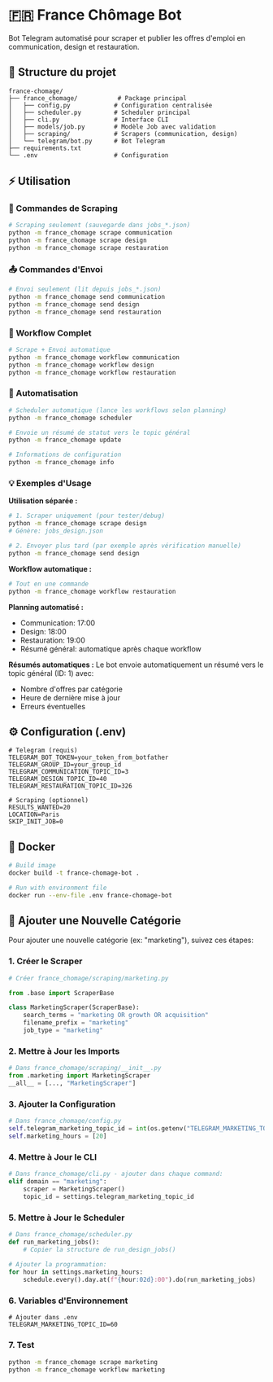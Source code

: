# 🇫🇷 France Chômage Bot

Bot Telegram automatisé pour scraper et publier les offres d'emploi en communication, design et restauration.

## 📁 Structure du projet

```
france-chomage/
├── france_chomage/           # Package principal
│   ├── config.py            # Configuration centralisée
│   ├── scheduler.py         # Scheduler principal
│   ├── cli.py               # Interface CLI
│   ├── models/job.py        # Modèle Job avec validation
│   ├── scraping/            # Scrapers (communication, design)
│   └── telegram/bot.py      # Bot Telegram
├── requirements.txt
└── .env                     # Configuration
```

## ⚡ Utilisation

### 📡 Commandes de Scraping
```bash
# Scraping seulement (sauvegarde dans jobs_*.json)
python -m france_chomage scrape communication
python -m france_chomage scrape design
python -m france_chomage scrape restauration
```

### 📤 Commandes d'Envoi
```bash
# Envoi seulement (lit depuis jobs_*.json)
python -m france_chomage send communication
python -m france_chomage send design  
python -m france_chomage send restauration
```

### 🔄 Workflow Complet
```bash
# Scrape + Envoi automatique
python -m france_chomage workflow communication
python -m france_chomage workflow design
python -m france_chomage workflow restauration
```

### 🤖 Automatisation
```bash
# Scheduler automatique (lance les workflows selon planning)
python -m france_chomage scheduler

# Envoie un résumé de statut vers le topic général
python -m france_chomage update

# Informations de configuration
python -m france_chomage info
```

### 💡 Exemples d'Usage

**Utilisation séparée :**
```bash
# 1. Scraper uniquement (pour tester/debug)
python -m france_chomage scrape design
# Génère: jobs_design.json

# 2. Envoyer plus tard (par exemple après vérification manuelle)
python -m france_chomage send design
```

**Workflow automatique :**
```bash
# Tout en une commande
python -m france_chomage workflow restauration
```

**Planning automatisé :**
- Communication: 17:00
- Design: 18:00  
- Restauration: 19:00
- Résumé général: automatique après chaque workflow

**Résumés automatiques :**
Le bot envoie automatiquement un résumé vers le topic général (ID: 1) avec:
- Nombre d'offres par catégorie
- Heure de dernière mise à jour
- Erreurs éventuelles

## ⚙️ Configuration (.env)

```env
# Telegram (requis)
TELEGRAM_BOT_TOKEN=your_token_from_botfather
TELEGRAM_GROUP_ID=your_group_id
TELEGRAM_COMMUNICATION_TOPIC_ID=3
TELEGRAM_DESIGN_TOPIC_ID=40
TELEGRAM_RESTAURATION_TOPIC_ID=326

# Scraping (optionnel)
RESULTS_WANTED=20
LOCATION=Paris
SKIP_INIT_JOB=0
```

## 🐳 Docker

```bash
# Build image
docker build -t france-chomage-bot .

# Run with environment file
docker run --env-file .env france-chomage-bot
```

## 🔧 Ajouter une Nouvelle Catégorie

Pour ajouter une nouvelle catégorie (ex: "marketing"), suivez ces étapes:

### 1. Créer le Scraper
```bash
# Créer france_chomage/scraping/marketing.py
```
```python
from .base import ScraperBase

class MarketingScraper(ScraperBase):
    search_terms = "marketing OR growth OR acquisition"
    filename_prefix = "marketing"
    job_type = "marketing"
```

### 2. Mettre à Jour les Imports
```python
# Dans france_chomage/scraping/__init__.py
from .marketing import MarketingScraper
__all__ = [..., "MarketingScraper"]
```

### 3. Ajouter la Configuration
```python
# Dans france_chomage/config.py
self.telegram_marketing_topic_id = int(os.getenv("TELEGRAM_MARKETING_TOPIC_ID", "60"))
self.marketing_hours = [20]
```

### 4. Mettre à Jour le CLI
```python
# Dans france_chomage/cli.py - ajouter dans chaque command:
elif domain == "marketing":
    scraper = MarketingScraper()
    topic_id = settings.telegram_marketing_topic_id
```

### 5. Mettre à Jour le Scheduler
```python
# Dans france_chomage/scheduler.py
def run_marketing_jobs():
    # Copier la structure de run_design_jobs()
    
# Ajouter la programmation:
for hour in settings.marketing_hours:
    schedule.every().day.at(f"{hour:02d}:00").do(run_marketing_jobs)
```

### 6. Variables d'Environnement
```env
# Ajouter dans .env
TELEGRAM_MARKETING_TOPIC_ID=60
```

### 7. Test
```bash
python -m france_chomage scrape marketing
python -m france_chomage workflow marketing
```
